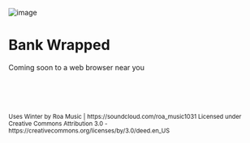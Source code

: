 ![image](https://user-images.githubusercontent.com/76178582/209436454-d563bf4a-4928-4f27-bd92-0539c05a3b65.png)

# Bank Wrapped
Coming soon to a web browser near you


<br />
<br />
<br />
<br />

<small>
Uses Winter by Roa Music | https://soundcloud.com/roa_music1031
Licensed under Creative Commons Attribution 3.0 - https://creativecommons.org/licenses/by/3.0/deed.en_US
</small>